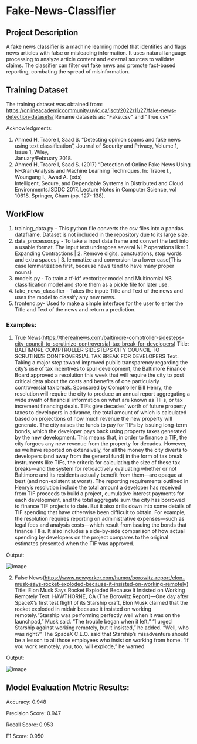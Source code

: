 # Fake-News-Classifier

## Project Description
A fake news classifier is a machine learning model that identifies and flags news articles with false or misleading information. It uses natural language processing to analyze article content and external sources to validate claims. The classifier can filter out fake news and promote fact-based reporting, combating the spread of misinformation.

## Training Dataset
The training dataset was obtained from: https://onlineacademiccommunity.uvic.ca/isot/2022/11/27/fake-news-detection-datasets/
Rename datasets as: "Fake.csv" and "True.csv" 

Acknowledgments: 
  1. Ahmed H, Traore I, Saad S. “Detecting opinion spams and fake news using text classification”, Journal of Security and Privacy, Volume 1, Issue 1, Wiley,           
  January/February 2018.
  2. Ahmed H, Traore I, Saad S. (2017) “Detection of Online Fake News Using N-GramAnalysis and Machine Learning Techniques. In: Traore I., Woungang I., Awad A. (eds)   
  Intelligent, Secure, and Dependable Systems in Distributed and Cloud Environments.ISDDC 2017. Lecture Notes in Computer Science, vol 10618. Springer, Cham (pp. 127- 
  138).
  
## WorkFlow
1. training_data.py - This python file converts the csv files into a pandas dataframe. Dataset is not included in the repository due to its large size.
2. data_processor.py - To take a input data frame and convert the text into a usable format. The input text undergoes several NLP operations like: 1. Expanding Contractions | 2. Remove digits, punctuations, stop words and extra spaces | 3. lemmatize and conversion to a lower case(This case lemmatization first, because news tend to have many proper nouns)
3. models.py - To train a tf-idf vectorizer model and Multinomial NB classification model and store them as a pickle file for later use.
4. fake_news_classifier - Takes the input: Title and Text of the news and uses the model to classify any new news. 
5. frontend.py- Used to make a simple interface for the user to enter the Title and Text of the news and return a prediction.

### Examples:
1) True News(https://therealnews.com/baltimore-comptroller-sidesteps-city-council-to-scrutinize-controversial-tax-break-for-developers)
Title: BALTIMORE COMPTROLLER SIDESTEPS CITY COUNCIL TO SCRUTINIZE CONTROVERSIAL TAX BREAK FOR DEVELOPERS
Text: Taking a major step toward improved public transparency regarding the city’s use of tax incentives to spur development, the Baltimore Finance Board approved a resolution this week that will require the city to post critical data about the costs and benefits of one particularly controversial tax break. Sponsored by Comptroller Bill Henry, the resolution will require the city to produce an annual report aggregating a wide swath of financial information on what are known as TIFs, or tax increment financing deals. TIFs give decades’ worth of future property taxes to developers in advance, the total amount of which is calculated based on projections of how much revenue the new property will generate. The city raises the funds to pay for TIFs by issuing long-term bonds, which the developer pays back using property taxes generated by the new development. This means that, in order to finance a TIF, the city forgoes any new revenue from the property for decades. However, as we have reported on extensively, for all the money the city diverts to developers (and away from the general fund) in the form of tax break instruments like TIFs, the criteria for calculating the size of these tax breaks—and the system for retroactively evaluating whether or not Baltimore and its residents actually benefit from them—are opaque at best (and non-existent at worst). The reporting requirements outlined in Henry’s resolution include the total amount a developer has received from TIF proceeds to build a project, cumulative interest payments for each development, and the total aggregate sum the city has borrowed to finance TIF projects to date. But it also drills down into some details of TIF spending that have otherwise been difficult to obtain. For example, the resolution requires reporting on administrative expenses—such as legal fees and analysis costs—which result from issuing the bonds that finance TIFs. It also includes a side-by-side comparison of how actual spending by developers on the project compares to the original estimates presented when the TIF was approved. 

Output: 

![image](https://user-images.githubusercontent.com/125646791/234464917-20d66165-159e-4723-baf3-30f6a4404452.png)

2) False News(https://www.newyorker.com/humor/borowitz-report/elon-musk-says-rocket-exploded-because-it-insisted-on-working-remotely)
Title: Elon Musk Says Rocket Exploded Because It Insisted on Working Remotely
Text: HAWTHORNE, CA (The Borowitz Report)—One day after SpaceX’s first test flight of its Starship craft, Elon Musk claimed that the rocket exploded in midair because it insisted on working remotely.“Starship was performing perfectly well when it was on the launchpad,” Musk said. “The trouble began when it left.” “I urged Starship against working remotely, but it insisted,” he added. “Well, who was right?” The SpaceX C.E.O. said that Starship’s misadventure should be a lesson to all those employees who insist on working from home. “If you work remotely, you, too, will explode,” he warned.

Output:

![image](https://user-images.githubusercontent.com/125646791/234465387-df0bfdba-1788-4174-be66-9c17cd00e89e.png)

## Model Evaluation Metric Results:
Accuracy: 0.948

Precision Score: 0.947

Recall Score: 0.953

F1 Score: 0.950



